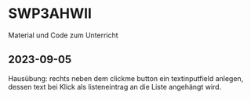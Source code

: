 # SWP3AHWII
Material und Code zum Unterricht

## 2023-09-05

Hausübung: rechts neben dem clickme button ein textinputfield anlegen, dessen text bei Klick als
listeneintrag an die Liste angehängt wird.

